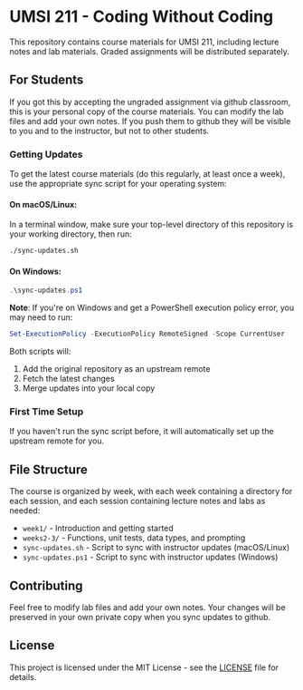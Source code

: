 # UMSI 211 - Coding Without Coding

This repository contains course materials for UMSI 211, including lecture notes and lab materials. Graded assignments will be distributed separately.

## For Students

If you got this by accepting the ungraded assignment via github classroom, this is your personal copy of the course materials. You can modify the lab files and add your own notes. If you push them to github they will be visible to you and to the instructor, but not to other students.

### Getting Updates

To get the latest course materials (do this regularly, at least once a week), use the appropriate sync script for your operating system:

#### On macOS/Linux:
In a terminal window, make sure your top-level directory of this repository is your working directory, then run:
```bash
./sync-updates.sh
```

#### On Windows:
```powershell
.\sync-updates.ps1
```

**Note**: If you're on Windows and get a PowerShell execution policy error, you may need to run:
```powershell
Set-ExecutionPolicy -ExecutionPolicy RemoteSigned -Scope CurrentUser
```

Both scripts will:
1. Add the original repository as an upstream remote
2. Fetch the latest changes
3. Merge updates into your local copy

### First Time Setup

If you haven't run the sync script before, it will automatically set up the upstream remote for you.

## File Structure

The course is organized by week, with each week containing a directory for each session, and each session containing lecture notes and labs as needed:

- `week1/` - Introduction and getting started
- `weeks2-3/` - Functions, unit tests, data types, and prompting
- `sync-updates.sh` - Script to sync with instructor updates (macOS/Linux)
- `sync-updates.ps1` - Script to sync with instructor updates (Windows)


## Contributing

Feel free to modify lab files and add your own notes. Your changes will be preserved in your own private copy when you sync updates to github.

## License

This project is licensed under the MIT License - see the [LICENSE](LICENSE) file for details.
